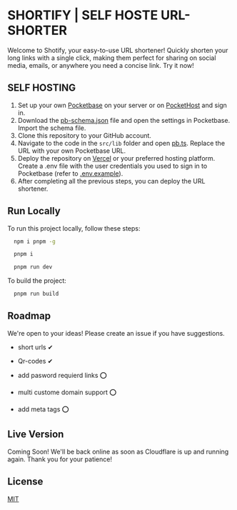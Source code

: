 
# SHORTIFY | SELF HOSTE URL-SHORTER

Welcome to Shotify, your easy-to-use URL shortener! Quickly shorten your long links with a single click, making them perfect for sharing on social media, emails, or anywhere you need a concise link. Try it now!

## SELF HOSTING

1. Set up your own [Pocketbase](https://pocketbase.io) on your server or on [PocketHost](https://pockethost.io) and sign in.
2. Download the [pb-schema.json](https://github.com/TSC-Home/url_short/blob/main/pb_schema.json) file and open the settings in Pocketbase. Import the schema file.
3. Clone this repository to your GitHub account.
4. Navigate to the code in the `src/lib` folder and open [pb.ts](https://github.com/TSC-Home/url_short/blob/main/src/lib/pb.ts). Replace the URL with your own Pocketbase URL.
5. Deploy the repository on [Vercel](https://vercel.com/) or your preferred hosting platform. Create a .env file with the user credentials you used to sign in to Pocketbase (refer to [.env.example](https://github.com/TSC-Home/url_short/blob/main/.env.example)).
6. After completing all the previous steps, you can deploy the URL shortener.




## Run Locally

To run this project locally, follow these steps:

```bash
  npm i pnpm -g
```

```bash
  pnpm i
```

```bash
  pnpm run dev
```

To build the project:

```bash
  pnpm run build
```
## Roadmap

We're open to your ideas! Please create an issue if you have suggestions.

- short urls ✔

- Qr-codes ✔

- add pasword requierd links ⭕

- multi custome domain support ⭕

- add meta tags ⭕


## Live Version
Coming Soon! We'll be back online as soon as Cloudflare is up and running again. Thank you for your patience!
<!-- [Here]() -->


## License

[MIT](https://choosealicense.com/licenses/mit/)

